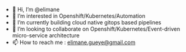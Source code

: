 - 👋 Hi, I’m @elimane
- 👀 I’m interested in Openshift/Kubernetes/Automation 
- 🌱 I’m currently building cloud native gitops based pipelines
- 💞️ I’m looking to collaborate on Openshift/Kubernetes/Event-driven micro-service architecture
- 📫 How to reach me : elimane.gueye@gmail.com

<!---
elimaneg/elimaneg is a ✨ special ✨ repository because its `README.md` (this file) appears on your GitHub profile.
You can click the Preview link to take a look at your changes.
--->
